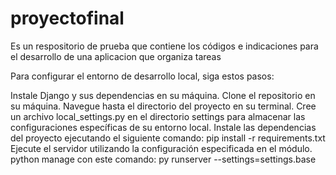 # proyectofinal
Es un respositorio de prueba que contiene los códigos e indicaciones para el desarrollo de una aplicacion que organiza tareas 

Para configurar el entorno de desarrollo local, siga estos pasos:

Instale Django y sus dependencias en su máquina.
Clone el repositorio en su máquina.
Navegue hasta el directorio del proyecto en su terminal.
Cree un archivo local_settings.py en el directorio settings para almacenar las configuraciones específicas de su entorno local.
Instale las dependencias del proyecto ejecutando el siguiente comando: pip install -r requirements.txt
Ejecute el servidor  utilizando la configuración especificada en el módulo. python manage con este comando: py runserver --settings=settings.base
